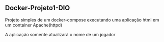 ## Docker-Projeto1-DIO

Projeto simples de um docker-compose executando uma aplicação html em um container Apache(httpd)

A aplicação somente atualizará o nome de um jogador
